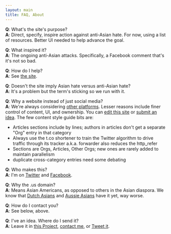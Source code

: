 ```yaml
---
layout: main
title: FAQ, About
---
```


**Q**: What's the site's purpose?  
**A**: Direct, specify, inspire action against anti-Asian hate. For now, using a list of resources. Better UI needed to help advance the goal.


**Q**: What inspired it?  
**A**: The ongoing anti-Asian attacks. Specifically, a Facebook comment that's it's not so bad.


**Q**: How do I help?  
**A**: See [the site](/).


**Q**: Doesn't the site imply Asian hate versus anti-Asian hate?  
**A**: It's a problem but the term's sticking so we run with it.


**Q**: Why a website instead of just social media?  
**A**: We're always considering [other platforms](//github.com/4richardchen/stopaapihate.github.io/projects/1). Lesser reasons include finer control of content, UI, and ownership. You can [edit this site](//github.com/4richardchen/stopaapihate.github.io) or [submit an idea](//github.com/4richardchen/stopaapihate.github.io/projects/1). The few content style guide bits are:
* Articles sections include by lines; authors in articles don't get a separate "Org" entry in that category
* Always use the t.co shortener to train the Twitter algorithm to drive traffic through its tracker a.k.a. forwarder also reduces the http_refer
* Sections are Orgs, Articles, Other Orgs; new ones are rarely added to maintain parallelism
* duplicate cross-category entries need some debating


**Q**: Who makes this?  
**A**: I'm on [Twitter](//twitter.com/richardc020) and [Facebook](//facebook.com/richardc020).


**Q**: Why the .us domain?  
**A**: Means Asian Americans, as opposed to others in the Asian diaspora. We know that [Dutch Asians](https://www.31mag.nl/asians-in-the-netherlands-the-hidden-discrimination/) and [Aussie Asians](https://www.theguardian.com/australia-news/2021/mar/04/how-anti-chinese-sentiment-in-australia-seeped-into-the-mainstream) have it yet, way worse.


**Q**: How do I contact you?  
**A**: See below, above.


**Q**: I've an idea. Where do I send it?  
**A**: Leave it in [this Project](//github.com/4richardchen/stopaapihate.github.io/projects/1), [contact me](//facebook.com/richardc020), or [Tweet it](//twitter.com/intent/tweet?in_reply_to=1277083552572534785&text=@richardc020).
